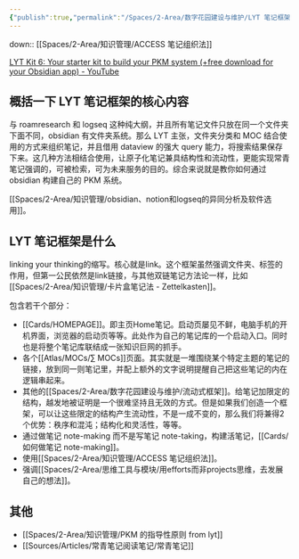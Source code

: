 ```yaml
---
{"publish":true,"permalink":"/Spaces/2-Area/数字花园建设与维护/LYT 笔记框架.md","aliases":"lyt kit","title":"LYT 笔记框架","created":"2022-06-19","modified":"2023-03-14","published":"2025-07-09T14:30:14.370+08:00","cssclasses":""}
---
```


down:: [[Spaces/2-Area/知识管理/ACCESS 笔记组织法]]

[LYT Kit 6: Your starter kit to build your PKM system (+free download for your Obsidian app) - YouTube](https://www.youtube.com/watch?v=ftzQOkzGCLg)  

## 概括一下 LYT 笔记框架的核心内容

与 roamresearch 和 logseq 这种纯大纲，并且所有笔记文件只放在同一个文件夹下面不同，obsidian 有文件夹系统。那么 LYT 主张，文件夹分类和 MOC 结合使用的方式来组织笔记，并且借用 dataview 的强大 query 能力，将搜索结果保存下来。这几种方法相结合使用，让原子化笔记兼具结构性和流动性，更能实现常青笔记强调的，可被检索，可为未来服务的目的。综合来说就是教你如何通过 obsidian 构建自己的 PKM 系统。

[[Spaces/2-Area/知识管理/obsidian、notion和logseq的异同分析及软件选用]]。

## LYT 笔记框架是什么

linking your thinking的缩写。核心就是link。这个框架虽然强调文件夹、标签的作用，但第一公民依然是link链接，与其他双链笔记方法论一样，比如[[Spaces/2-Area/知识管理/卡片盒笔记法 - Zettelkasten]]。

包含若干个部分：

- [[Cards/HOMEPAGE]]。即主页Home笔记。启动页屡见不鲜，电脑手机的开机界面，浏览器的启动页等等。此处作为自己的笔记库的一个启动入口。同时也是将整个笔记库联结成一张知识巨网的抓手。
- 各个[[Atlas/MOCs/∑ MOCs]]页面。其实就是一堆围绕某个特定主题的笔记的链接，放到同一则笔记里，并配上额外的文字说明提醒自己把这些笔记的内在逻辑串起来。
- 其他的[[Spaces/2-Area/数字花园建设与维护/流动式框架]]。给笔记加限定的结构，越发地被证明是一个很难坚持且无效的方式。但是如果我们创造一个框架，可以让这些限定的结构产生流动性，不是一成不变的，那么我们将兼得2个优势：秩序和混沌；结构化和灵活性，等等。
- 通过做笔记 note-making 而不是写笔记 note-taking，构建活笔记，[[Cards/如何做笔记 note-making]]。
- 使用[[Spaces/2-Area/知识管理/ACCESS 笔记组织法]]。
- 强调[[Spaces/2-Area/思维工具与模块/用efforts而非projects思维，去发展自己的想法]]。

## 其他

- [[Spaces/2-Area/知识管理/PKM 的指导性原则 from lyt]]
- [[Sources/Articles/常青笔记阅读笔记/常青笔记]]